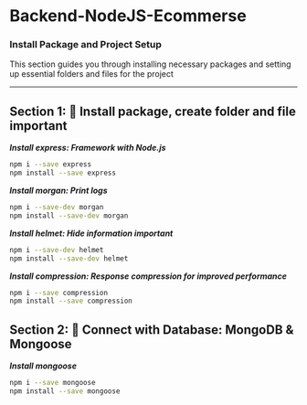 # Backend-NodeJS-Ecommerse

### Install Package and Project Setup

This section guides you through installing necessary packages and setting up essential folders and files for the project

---

## Section 1: 🚀 Install package, create folder and file important

**_Install express: Framework with Node.js_**

```bash
npm i --save express
npm install --save express
```

**_Install morgan: Print logs_** <br>

```bash
npm i --save-dev morgan
npm install --save-dev morgan
```

**_Install helmet: Hide information important_** <br>

```bash
npm i --save-dev helmet
npm install --save-dev helmet
```

**_Install compression: Response compression for improved performance_** <br>

```bash
npm i --save compression
npm install --save compression
```

## Section 2: 💾 Connect with Database: MongoDB & Mongoose

**_Install mongoose_** <br>

```bash
npm i --save mongoose
npm install --save mongoose
```
